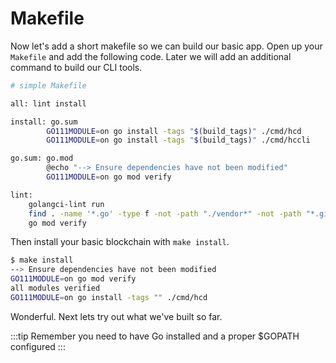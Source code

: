 # Makefile

Now let's add a short makefile so we can build our basic app. Open up your
`Makefile` and add the following code. Later we will add an additional command
to build our CLI tools.

```bash
# simple Makefile

all: lint install

install: go.sum
		GO111MODULE=on go install -tags "$(build_tags)" ./cmd/hcd
		GO111MODULE=on go install -tags "$(build_tags)" ./cmd/hccli

go.sum: go.mod
		@echo "--> Ensure dependencies have not been modified"
		GO111MODULE=on go mod verify

lint:
	golangci-lint run
	find . -name '*.go' -type f -not -path "./vendor*" -not -path "*.git*" | xargs gofmt -d -s
	go mod verify
```

Then install your basic blockchain with `make install`.

```bash
$ make install
--> Ensure dependencies have not been modified
GO111MODULE=on go mod verify
all modules verified
GO111MODULE=on go install -tags "" ./cmd/hcd
```

Wonderful. Next lets try out what we've built so far.

:::tip
Remember you need to have Go installed and a proper \$GOPATH configured
:::
